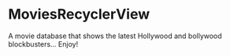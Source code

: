 # MoviesRecyclerView
A movie database that shows the latest Hollywood and bollywood blockbusters... Enjoy!

